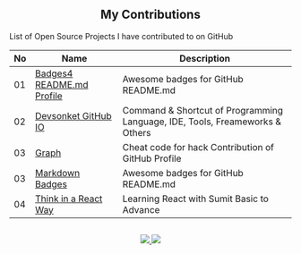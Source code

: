 <h2 align='center'> My Contributions</h2>

List of Open Source Projects I have contributed to on GitHub

| No   | Name                        | Description        |
| ---- | ----------------------------| ------------------ |
| 01   | [Badges4 README.md Profile](https://github.com/mrhrifat/Badges4-README.md-Profile) | Awesome badges for GitHub README.md |
| 02   | [Devsonket GitHub IO](https://github.com/mrhrifat/devsonket.github.io) | Command & Shortcut of Programming Language, IDE, Tools, Freameworks & Others |
| 03   | [Graph](https://github.com/idaasfar/graph) | Cheat code for hack Contribution of GitHub Profile |
| 03   | [Markdown Badges](https://github.com/mrhrifat/markdown-badges) | Awesome badges for GitHub README.md |
| 04   | [Think in a React Way](https://github.com/mrhrifat/think-in-a-react-way) | Learning React with Sumit Basic to Advance |

##
<div align='center'>
    <a href='https://github.com/mrhrifat#reach-me'>
    <img src='https://custom-icon-badges.herokuapp.com/badge/Go_To_Back-D14836?style=for-the-badge&logo=arrow-left&logoColor=white'/>
    </a>
    <a href='https://github.com/mrhrifat'>
    <img src='https://img.shields.io/badge/Go_To_Profile-07C160?style=for-the-badge&logo=GitHub&logoColor=white'/>
    </a>
</div>